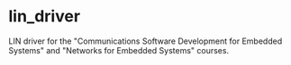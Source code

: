 # lin_driver
LIN driver for the "Communications Software Development for Embedded Systems" and "Networks for Embedded Systems" courses.  
